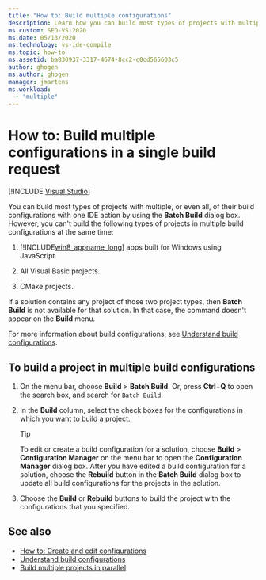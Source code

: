 ```yaml
---
title: "How to: Build multiple configurations"
description: Learn how you can build most types of projects with multiple, or even all, of their build configurations with one IDE action.
ms.custom: SEO-VS-2020
ms.date: 05/13/2020
ms.technology: vs-ide-compile
ms.topic: how-to
ms.assetid: ba830937-3317-4674-8cc2-c0cd565603c5
author: ghogen
ms.author: ghogen
manager: jmartens
ms.workload:
  - "multiple"
---
```

# How to: Build multiple configurations in a single build request

 [!INCLUDE [Visual Studio](~/includes/applies-to-version/vs-not-mac.md)]

You can build most types of projects with multiple, or even all, of their build configurations with one IDE action by using the **Batch Build** dialog box. However, you can't build the following types of projects in multiple build configurations at the same time:

1. [!INCLUDE[win8_appname_long](../debugger/includes/win8_appname_long_md.md)] apps built for Windows using JavaScript.

2. All Visual Basic projects.

3. CMake projects.

If a solution contains any project of those two project types, then **Batch Build** is not available for that solution. In that case, the command doesn't appear on the **Build** menu.

   For more information about build configurations, see [Understand build configurations](../ide/understanding-build-configurations.md).

## To build a project in multiple build configurations

1. On the menu bar, choose **Build** > **Batch Build**. Or, press **Ctrl**+**Q** to open the search box, and search for `Batch Build`.

2. In the **Build** column, select the check boxes for the configurations in which you want to build a project.

    > [!TIP]
    > To edit or create a build configuration for a solution, choose **Build** > **Configuration Manager** on the menu bar to open the **Configuration Manager** dialog box. After you have edited a build configuration for a solution, choose the **Rebuild** button in the **Batch Build** dialog box to update all build configurations for the projects in the solution.

3. Choose the **Build** or **Rebuild** buttons to build the project with the configurations that you specified.

## See also

- [How to: Create and edit configurations](../ide/how-to-create-and-edit-configurations.md)
- [Understand build configurations](../ide/understanding-build-configurations.md)
- [Build multiple projects in parallel](../msbuild/building-multiple-projects-in-parallel-with-msbuild.md)